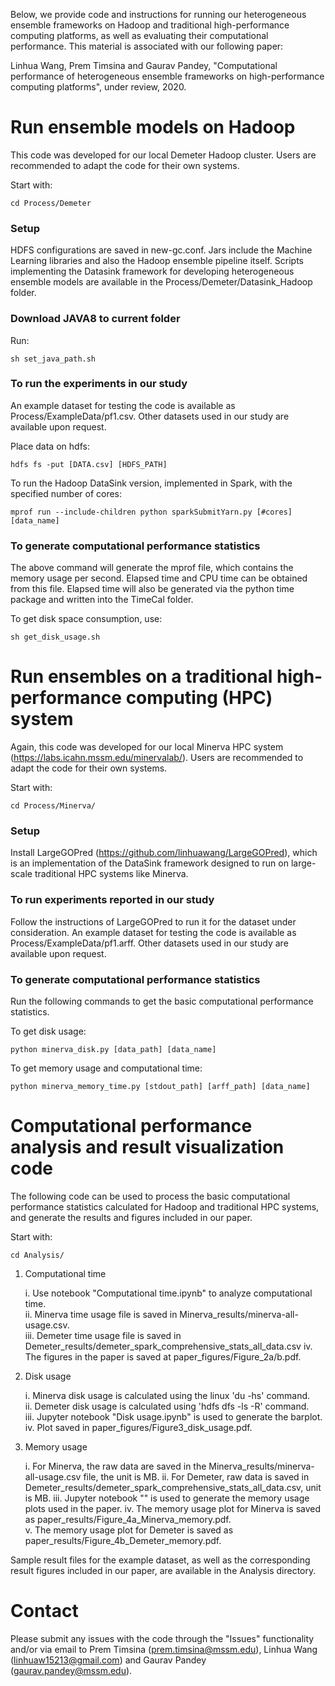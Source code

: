 Below, we provide code and instructions for running our heterogeneous ensemble frameworks on Hadoop and traditional high-performance computing platforms, as well as evaluating their computational performance. This material is associated with our following paper:

Linhua Wang, Prem Timsina and Gaurav Pandey, "Computational performance of heterogeneous ensemble frameworks on high-performance computing platforms", under review, 2020.

# Run ensemble models on Hadoop

This code was developed for our local Demeter Hadoop cluster. Users are recommended to adapt the code for their own systems.

Start with:

	cd Process/Demeter

### Setup
HDFS configurations are saved in new-gc.conf. Jars include the Machine Learning libraries and also the Hadoop ensemble pipeline itself. Scripts implementing the  Datasink framework for developing heterogeneous ensemble models are available in the Process/Demeter/Datasink_Hadoop folder. 

### Download JAVA8 to current folder
Run:

	sh set_java_path.sh

### To run the experiments in our study
An example dataset for testing the code is available as Process/ExampleData/pf1.csv. Other datasets used in our study are available upon request.

Place data on hdfs:

	hdfs fs -put [DATA.csv] [HDFS_PATH]
	
To run the Hadoop DataSink version, implemented in Spark, with the specified number of cores:

	mprof run --include-children python sparkSubmitYarn.py [#cores] [data_name] 

### To generate computational performance statistics
The above command will generate the mprof file, which contains the memory usage per second. Elapsed time and CPU time can be obtained from this file.
Elapsed time will also be generated via the python time package and written into the TimeCal folder. 

To get disk space consumption, use:
	
	sh get_disk_usage.sh

# Run ensembles on a traditional high-performance computing (HPC) system

Again, this code was developed for our local Minerva HPC system (https://labs.icahn.mssm.edu/minervalab/). Users are recommended to adapt the code for their own systems.

Start with:

	cd Process/Minerva/

### Setup
Install LargeGOPred (https://github.com/linhuawang/LargeGOPred), which is an implementation of the DataSink framework designed to run on large-scale traditional HPC systems like Minerva.

### To run experiments reported in our study
Follow the instructions of LargeGOPred to run it for the dataset under consideration. An example dataset for testing the code is available as Process/ExampleData/pf1.arff. Other datasets used in our study are available upon request.

### To generate computational performance statistics

Run the following commands to get the basic computational performance statistics.

To get disk usage:

	python minerva_disk.py [data_path] [data_name]

To get memory usage and computational time:
	
	python minerva_memory_time.py [stdout_path] [arff_path] [data_name]


# Computational performance analysis and result visualization code

The following code can be used to process the basic computational performance statistics calculated for Hadoop and traditional HPC systems, and generate the results and figures included in our paper.

Start with:

	cd Analysis/

1. Computational time 

	i. Use notebook "Computational time.ipynb" to analyze computational time.  
	ii. Minerva time usage file is saved in Minerva_results/minerva-all-usage.csv.  
	iii. Demeter time usage file is saved in Demeter_results/demeter_spark_comprehensive_stats_all_data.csv
	iv. The figures in the paper is saved at paper_figures/Figure_2a/b.pdf.  

2. Disk usage 

	i. Minerva disk usage is calculated using the linux 'du -hs' command.  
	ii. Demeter disk usage is calculated using 'hdfs dfs -ls -R' command.  
	iii. Jupyter notebook "Disk usage.ipynb" is used to generate the barplot.  
	iv. Plot saved in paper_figures/Figure3_disk_usage.pdf.   

3. Memory usage 
	
	i. For Minerva, the raw data are saved in the Minerva_results/minerva-all-usage.csv file, the unit is MB. 
	ii. For Demeter, raw data is saved in Demeter_results/demeter_spark_comprehensive_stats_all_data.csv, unit is MB. 
	iii. Jupyter notebook "" is used to generate the memory usage plots used in the paper.
	iv. The memory usage plot for Minerva is saved as paper_results/Figure_4a_Minerva_memory.pdf.  
	v. The memory usage plot for Demeter is saved as paper_results/Figure_4b_Demeter_memory.pdf.  
	
Sample result files for the example dataset, as well as the corresponding result figures included in our paper, are available in the Analysis directory.

# Contact

Please submit any issues with the code through the "Issues" functionality and/or via email to Prem Timsina (prem.timsina@mssm.edu), Linhua Wang (linhuaw15213@gmail.com) and Gaurav Pandey (gaurav.pandey@mssm.edu).
